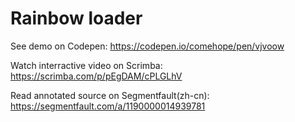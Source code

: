 # Rainbow loader

See demo on Codepen: https://codepen.io/comehope/pen/vjvoow

Watch interractive video on Scrimba: https://scrimba.com/p/pEgDAM/cPLGLhV

Read annotated source on Segmentfault(zh-cn): https://segmentfault.com/a/1190000014939781